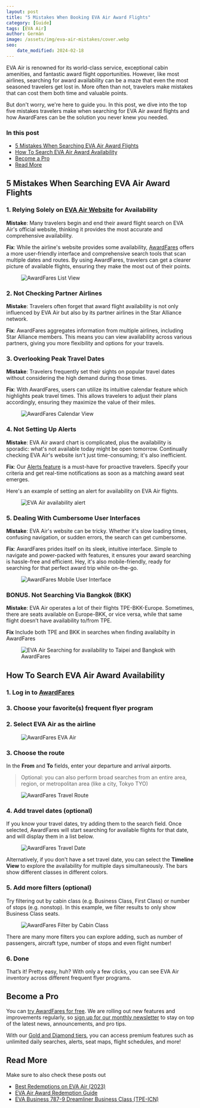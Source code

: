 ```yaml
---
layout: post
title: "5 Mistakes When Booking EVA Air Award Flights"
category: [Guide]
tags: [EVA Air]
author: Germán
image: /assets/img/eva-air-mistakes/cover.webp
seo:
    date_modified: 2024-02-18
---
```



EVA Air is renowned for its world-class service, exceptional cabin amenities, and fantastic award flight opportunities. However, like most airlines, searching for award availability can be a maze that even the most seasoned travelers get lost in. More often than not, travelers make mistakes that can cost them both time and valuable points.

But don't worry, we're here to guide you. In this post, we dive into the top five mistakes travelers make when searching for EVA Air award flights and how AwardFares can be the solution you never knew you needed.

### In this post

- [5 Mistakes When Searching EVA Air Award Flights](#5-mistakes-when-searching-eva-air-award-flights)
- [How To Search EVA Air Award Availability](#how-to-search-eva-air-award-availability)
- [Become a Pro](#become-a-pro)
- [Read More](#read-more)

## 5 Mistakes When Searching EVA Air Award Flights

### 1. Relying Solely on [EVA Air Website](https://www.evaair.com/) for Availability

**Mistake**: Many travelers begin and end their award flight search on EVA Air's official website, thinking it provides the most accurate and comprehensive availability.

**Fix**: While the airline's website provides some availability, [AwardFares](https://awardfares.com/search?..;a:BR#) offers a more user-friendly interface and comprehensive search tools that scan multiple dates and routes. By using AwardFares, travelers can get a clearer picture of available flights, ensuring they make the most out of their points.

<figure>
<img src="../assets/img/eva-air-mistakes/list-view.webp" alt="AwardFares List View" />
</figure>

### 2. Not Checking Partner Airlines

**Mistake**: Travelers often forget that award flight availability is not only influenced by EVA Air but also by its partner airlines in the Star Alliance network.

**Fix**: AwardFares aggregates information from multiple airlines, including Star Alliance members. This means you can view availability across various partners, giving you more flexibility and options for your travels.

### 3. Overlooking Peak Travel Dates

**Mistake**: Travelers frequently set their sights on popular travel dates without considering the high demand during those times.

**Fix**: With AwardFares, users can utilize its intuitive calendar feature which highlights peak travel times. This allows travelers to adjust their plans accordingly, ensuring they maximize the value of their miles.

<figure>
<img src="../assets/img/eva-air-mistakes/timeline-view.webp" alt="AwardFares Calendar View" />
</figure>

### 4. Not Setting Up Alerts

**Mistake**: EVA Air award chart is complicated, plus the availability is sporadic: what's not available today might be open tomorrow. Continually checking EVA Air's website isn't just time-consuming; it's also inefficient.

**Fix**: Our [Alerts feature](https://blog.awardfares.com/alerts/) is a must-have for proactive travelers. Specify your criteria and get real-time notifications as soon as a matching award seat emerges.

Here's an example of setting an alert for availability on EVA Air flights.

<figure>
<img src="../assets/img/eva-air-mistakes/alert.webp" alt="EVA Air availability alert" />
</figure>

### 5. Dealing With Cumbersome User Interfaces

**Mistake**: EVA Air's website can be tricky. Whether it's slow loading times, confusing navigation, or sudden errors, the search can get cumbersome.

**Fix**: AwardFares prides itself on its sleek, intuitive interface. Simple to navigate and power-packed with features, it ensures your award searching is hassle-free and efficient. Hey, it's also mobile-friendly, ready for searching for that perfect award trip while on-the-go.

<figure>
<img src="../assets/img/eva-air-mistakes/mobile.webp" alt="AwardFares Mobile User Interface" />
</figure>

### BONUS. Not Searching Via Bangkok (BKK)

**Mistake**: EVA Air operates a lot of their flights TPE-BKK-Europe. Sometimes, there are seats available on Europe-BKK, or vice versa, while that same flight doesn’t have availability to/from TPE.

**Fix** Include both TPE and BKK in searches when finding availabilty in AwardFares

<figure>
<img src="../assets/img/eva-air-mistakes/add-bkk.webp" alt="EVA Air Searching for availability to Taipei and Bangkok with AwardFares" />
</figure>

## How To Search EVA Air Award Availability

### 1. Log in to [AwardFares](https://awardfares.com)

### 3. Choose your favorite(s) frequent flyer program

### 2. Select **EVA Air** as the airline

<figure>
<img src="../assets/img/eva-air-mistakes/airline.webp" alt="AwardFares EVA Air" />
</figure>

### 3. Choose the route

In the **From** and **To** fields, enter your departure and arrival airports.

> Optional: you can also perform broad searches from an entire area, region, or metropolitan area (like a city, Tokyo TYO)

<figure>
<img src="../assets/img/eva-air-mistakes/route.webp" alt="AwardFares Travel Route" />
</figure>

### 4. Add travel dates (optional)

If you know your travel dates, try adding them to the search field. Once selected, AwardFares will start searching for available flights for that date, and will display them in a list below.

<figure>
<img src="../assets/img/eva-air-mistakes/travel-date.webp" alt="AwardFares Travel Date" />
</figure>

Alternatively, if you don't have a set travel date, you can select the **Timeline View** to explore the availability for multiple days simultaneously. The bars show different classes in different colors.

### 5. Add more filters (optional)

Try filtering out by cabin class (e.g. Business Class, First Class) or number of stops (e.g. nonstop). In this example, we filter results to only show Business Class seats.

<figure>
<img src="../assets/img/eva-air-mistakes/filter-cabin.webp" alt="AwardFares Filter by Cabin Class" />
</figure>

There are many more filters you can explore adding, such as number of passengers, aircraft type, number of stops and even flight number!

### 6. Done

That’s it! Pretty easy, huh? With only a few clicks, you can see EVA Air inventory across different frequent flyer programs.

## Become a Pro

You can [try AwardFares for free](https://awardfares.com/). We are rolling out new features and improvements regularly, so [sign up for our monthly newsletter](https://awardfares.com/newsletter) to stay on top of the latest news, announcements, and pro tips.

With our [Gold and Diamond tiers](https://awardfares.com/pricing), you can access premium features such as unlimited daily searches, alerts, seat maps, flight schedules, and more!

## Read More

Make sure to also check these posts out

- [Best Redemptions on EVA Air (2023)](https://blog.awardfares.com/eva-air-best-redemptions-2023/)
- [EVA Air Award Redemption Guide](https://blog.awardfares.com/eva-air-award-redemption/)
- [EVA Business 787-9 Dreamliner Business Class (TPE-ICN)](https://blog.awardfares.com/eva-business-tpe-icn/)
